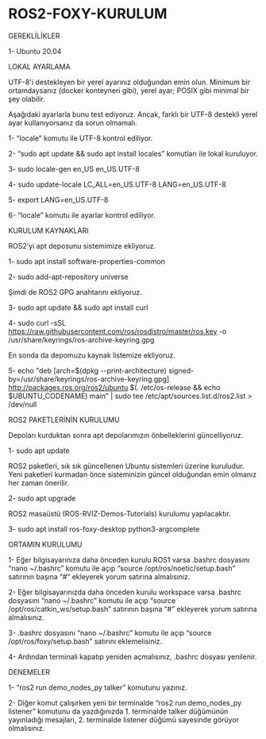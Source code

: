 # ROS2-FOXY-KURULUM

GEREKLİLİKLER

1- Ubuntu 20.04


LOKAL AYARLAMA

UTF-8'i destekleyen bir yerel ayarınız olduğundan emin olun. Minimum bir ortamdaysanız (docker konteyneri gibi), yerel ayar; POSIX gibi minimal bir şey olabilir. 

Aşağıdaki ayarlarla bunu test ediyoruz. Ancak, farklı bir UTF-8 destekli yerel ayar kullanıyorsanız da sorun olmamalı.

1- “locale”  komutu ile UTF-8 kontrol ediliyor.

2- “sudo apt update && sudo apt install locales” komutları ile lokal kuruluyor.

3- sudo locale-gen en_US en_US.UTF-8

4- sudo update-locale LC_ALL=en_US.UTF-8 LANG=en_US.UTF-8

5- export LANG=en_US.UTF-8

6- “locale” komutu ile ayarlar kontrol ediliyor.


KURULUM KAYNAKLARI

ROS2’yi apt deposunu sistemimize ekliyoruz.

1- sudo apt install software-properties-common

2- sudo add-apt-repository universe

Şimdi de ROS2 GPG anahtarını ekliyoruz.

3- sudo apt update && sudo apt install curl

4- sudo curl -sSL https://raw.githubusercontent.com/ros/rosdistro/master/ros.key -o /usr/share/keyrings/ros-archive-keyring.gpg

En sonda da depomuzu kaynak listemize ekliyoruz.

5- echo "deb [arch=$(dpkg --print-architecture) signed-by=/usr/share/keyrings/ros-archive-keyring.gpg] http://packages.ros.org/ros2/ubuntu $(. /etc/os-release && echo $UBUNTU_CODENAME) main" | sudo tee /etc/apt/sources.list.d/ros2.list > /dev/null


ROS2 PAKETLERİNİN KURULUMU

Depoları kurduktan sonra apt depolarımızın önbelleklerini güncelliyoruz.

1- sudo apt update

ROS2 paketleri, sık sık güncellenen Ubuntu sistemleri üzerine kuruludur. Yeni paketleri kurmadan önce sisteminizin güncel olduğundan emin olmanız her zaman önerilir.

2- sudo apt upgrade

ROS2 masaüstü (ROS-RVIZ-Demos-Tutorials) kurulumu yapılacaktır.

3- sudo apt install ros-foxy-desktop python3-argcomplete


ORTAMIN KURULUMU

1- Eğer bilgisayarınıza daha önceden kurulu ROS1 varsa .bashrc dosyasını “nano ~/.bashrc” komutu ile açıp “source /opt/ros/noetic/setup.bash” satırının başına “#” ekleyerek yorum satırına almalısınız.

2- Eğer bilgisayarınızda daha önceden kurulu workspace varsa .bashrc dosyasını “nano ~/.bashrc” komutu ile açıp “source /opt/ros/catkin_ws/setup.bash” satırının başına “#” ekleyerek yorum satırına almalısınız.

3- .bashrc dosyasını “nano ~/.bashrc” komutu ile açıp “source /opt/ros/foxy/setup.bash” satırını eklemelisiniz.

4- Ardından terminali kapatıp yeniden açmalısınız, .bashrc dosyası yenilenir.


DENEMELER

1- “ros2 run demo_nodes_py talker” komutunu yazınız.

2- Diğer komut çalışırken yeni bir terminalde “ros2 run demo_nodes_py listener” komutunu da yazdığınızda 1. terminalde talker düğümünün yayınladığı mesajları, 2. terminalde listener düğümü sayesinde görüyor olmalısınız.
